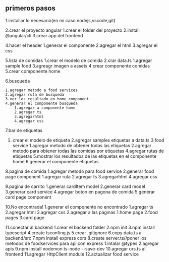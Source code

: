 ## primeros pasos
1.installar lo necesario(en mi caso nodejs,vscode,git)


2.crear el proyecto angular
    1.crear el folder del proyecto
    2.install @angular/cli
    3.crear app del frontend


4.hacer el header
    1.generar el componente
    2.agregar el html
    3.agregar el css


5.lista de comidas
    1.crear el modelo de comida
    2.crar data.ts
        1.agregar sample food
    3.agreagr imagen a  assets
    4 crear componente comidas
    5.crear componente home


6.busqueda

    1.agregar metodo a food services
    2.agregar ruta de busqueda
    3.ver los resultado en home component
    4.generar el componente busqueda
        1.agregar a componente home
        2.agregar ts 
        3.agregarhtml
        4.agregar css
        
7.bar de etiquetas
  1. crear el modelo de etiqueta
  2.agregar samples etiquetas a data.ts
  3.food service
    1.agregar metodo de obtener todas las etiquetas
    2.agregar metodo para obtener todas las comidas por etiquetas
  4.agregar rutas de etiquetas
  5.mostrar los resultados de las etiquetas en el componente home
  6.generar el componente etiquetas

8.pagina de comida
  1.agregar metodo para food service
  2.generar food page component
    1.agregar ruta
    2.agregar ts 
    3.agregarhtml
    4.agregar css

9.pagina de carrito
  1.generar cardItem model
  2.generar card model
  3.generar card service
  4.agregar boton en pagona de comida
  5.generar card page component

10.No encontrada!
  1.generar el componente no encontrado
    1.agregar ts
    2.agregar html
    3.agregar css
  2.agregar a las paginas
    1.home page
    2.food pages
    3.card page

11.conectar al backend
  1.crear el backend folder
  2.npm init
  3.npm install typescript
  4.create tsconfing.js
  5.crear .gitignore
  6.copy data.ts a backend/src
  7.npm install express cors
  8.create server.ts//poner los metodos de foodservices para api con express
    1.intalar @types
    2.agregar apis
  9.npm install nodemon ts-node --save-dev
  10.agregar urs.ts al frontend
  11.agregar HttpClient module
  12.actualizar food service